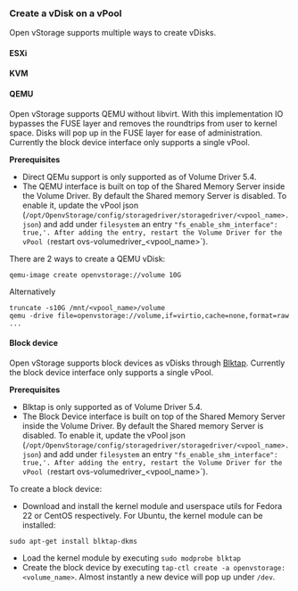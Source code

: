 ### Create a vDisk on a vPool
Open vStorage supports multiple ways to create vDisks.

#### ESXi

#### KVM

#### QEMU
Open vStorage supports QEMU without libvirt. With this implementation IO bypasses the FUSE layer and removes the roundtrips from user to kernel space. Disks will pop up in the FUSE layer for ease of administration.
Currently the block device interface only supports a single vPool.

**Prerequisites**
* Direct QEMu support is only supported as of Volume Driver 5.4.
* The QEMU interface is built on top of the Shared Memory Server inside the Volume Driver. By default the Shared memory Server is disabled. To enable it, update the vPool json (`/opt/OpenvStorage/config/storagedriver/storagedriver/<vpool_name>.json`) and add under `filesystem` an entry  `"fs_enable_shm_interface": true,'. After adding the entry, restart the Volume Driver for the vPool (`restart ovs-volumedriver_<vpool_name>`).

There are 2 ways to create a QEMU vDisk:
```
qemu-image create openvstorage://volume 10G
```
Alternatively
```
truncate -s10G /mnt/<vpool_name>/volume
qemu -drive file=openvstorage://volume,if=virtio,cache=none,format=raw ﻿...
```

#### Block device
Open vStorage supports block devices as vDisks through [Blktap](http://wiki.xenproject.org/wiki/Blktap). Currently the block device interface only supports a single vPool.

**Prerequisites**
* Blktap is only supported as of Volume Driver 5.4.
* The Block Device interface is built on top of the Shared Memory Server inside the Volume Driver. By default the Shared memory Server is disabled. To enable it, update the vPool json (`/opt/OpenvStorage/config/storagedriver/storagedriver/<vpool_name>.json`) and add under `filesystem` an entry  `"fs_enable_shm_interface": true,'. After adding the entry, restart the Volume Driver for the vPool (`restart ovs-volumedriver_<vpool_name>`).

To create a block device:
* Download and install the kernel module and userspace utils for Fedora 22 or CentOS respectively. For Ubuntu, the kernel module can be installed:
```
sudo apt-get install blktap-dkms
```
* Load the kernel module by executing `sudo modprobe blktap`
* Create the block device by executing `tap-ctl create -a openvstorage:<volume_name>`. Almost instantly a new device will pop up under `/dev`.
